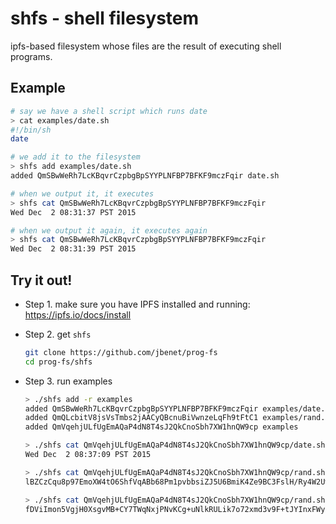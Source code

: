 # shfs - shell filesystem

ipfs-based filesystem whose files are the result of executing shell programs.

## Example

```sh
# say we have a shell script which runs date
> cat examples/date.sh
#!/bin/sh
date

# we add it to the filesystem
> shfs add examples/date.sh
added QmSBwWeRh7LcKBqvrCzpbgBpSYYPLNFBP7BFKF9mczFqir date.sh

# when we output it, it executes
> shfs cat QmSBwWeRh7LcKBqvrCzpbgBpSYYPLNFBP7BFKF9mczFqir
Wed Dec  2 08:31:37 PST 2015

# when we output it again, it executes again
> shfs cat QmSBwWeRh7LcKBqvrCzpbgBpSYYPLNFBP7BFKF9mczFqir
Wed Dec  2 08:31:39 PST 2015
```

## Try it out!

- Step 1. make sure you have IPFS installed and running: https://ipfs.io/docs/install
- Step 2. get `shfs`

  ```sh
  git clone https://github.com/jbenet/prog-fs
  cd prog-fs/shfs
  ```

- Step 3. run examples

  ```sh
  > ./shfs add -r examples
  added QmSBwWeRh7LcKBqvrCzpbgBpSYYPLNFBP7BFKF9mczFqir examples/date.sh
  added QmQLcbitV8jsVsTmbs2jAACyQBcnuBiVwnzeLqFh9tFtC1 examples/rand.sh
  added QmVqehjULfUgEmAQaP4dN8T4sJ2QkCnoSbh7XW1hnQW9cp examples

  > ./shfs cat QmVqehjULfUgEmAQaP4dN8T4sJ2QkCnoSbh7XW1hnQW9cp/date.sh
  Wed Dec  2 08:37:09 PST 2015

  > ./shfs cat QmVqehjULfUgEmAQaP4dN8T4sJ2QkCnoSbh7XW1hnQW9cp/rand.sh | base64 | head -c 100
  lBZCzCqu8p97EmoXW4tO6ShfVqABb68Pm1pvbbsiZJ5U6BmiK4Ze9BC3FslH/Ry4W2UwympMR87+vhaJdAhpiAC49gSF7F1K3Dtr

  > ./shfs cat QmVqehjULfUgEmAQaP4dN8T4sJ2QkCnoSbh7XW1hnQW9cp/rand.sh | base64 | head -c 100
  fDViImon5VgjH0XsgvMB+CY7TWqNxjPNvKCg+uNlkRULik7o72xmd3v9F+tJYInxFWyVKMDwXudpjyIL6ixCHlJwGlhNMfeLbM1k
  ```
